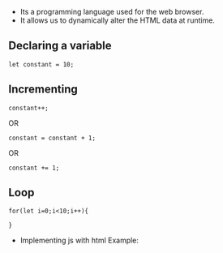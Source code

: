 - Its a programming language used for the web browser.
- It allows us to dynamically alter the HTML data at runtime.
## Declaring a variable
```
let constant = 10;
```

## Incrementing 
```
constant++;
```
OR
```
constant = constant + 1;
```
OR
```
constant += 1;
```

## Loop
```
for(let i=0;i<10;i++){

}
```

- Implementing js with html
Example:
```

```